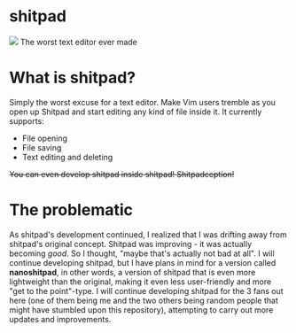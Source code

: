 # shitpad
<img src="https://img.shields.io/github/size/Rocadinis/shitpad/shitpad.py">
The worst text editor ever made

# What is shitpad?
Simply the worst excuse for a text editor. Make Vim users tremble as you open up Shitpad and start editing any kind of file inside it.
It currently supports:
<ul>
    <li> File opening </li>
    <li> File saving </li>
    <li> Text editing and deleting </li>
</ul>
<s>You can even develop shitpad inside shitpad! Shitpadception!</s>

# The problematic

As shitpad's development continued, I realized that I was drifting away from shitpad's original concept. Shitpad was improving - it was actually becoming *good*. So I thought, "maybe that's actually not bad at all". I will continue developing shitpad, but I have plans in mind for a version called **nanoshitpad**, in other words, a version of shitpad that is even more lightweight than the original, making it even less user-friendly and more "get to the point"-type.
I will continue developing shitpad for the 3 fans out here (one of them being me and the two others being random people that might have stumbled upon this repository), attempting to carry out more updates and improvements.